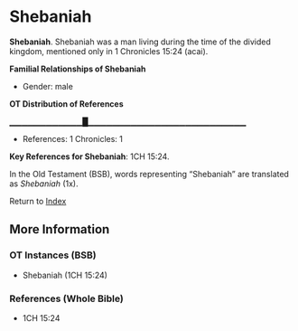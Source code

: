 # Shebaniah
**Shebaniah**. 
Shebaniah was a man living during the time of the divided kingdom, mentioned only in 1 Chronicles 15:24 (acai). 




**Familial Relationships of Shebaniah**


* Gender: male


**OT Distribution of References**

▁▁▁▁▁▁▁▁▁▁▁▁█▁▁▁▁▁▁▁▁▁▁▁▁▁▁▁▁▁▁▁▁▁▁▁▁▁▁
* References: 1 Chronicles: 1



**Key References for Shebaniah**: 
1CH 15:24. 


In the Old Testament (BSB), words representing “Shebaniah” are translated as 
*Shebaniah* (1x). 




Return to [Index](00-Index.md)

## More Information

### OT Instances (BSB)

* Shebaniah (1CH 15:24)



### References (Whole Bible)

* 1CH 15:24




